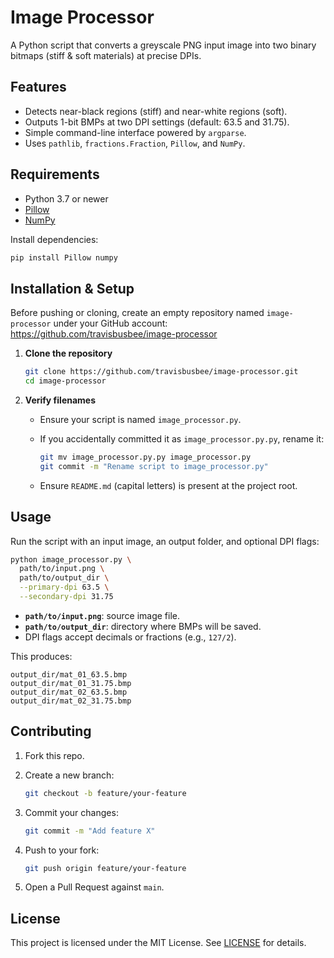 # Image Processor

A Python script that converts a greyscale PNG input image into two binary bitmaps (stiff & soft materials) at precise DPIs.

## Features

- Detects near-black regions (stiff) and near-white regions (soft).
- Outputs 1-bit BMPs at two DPI settings (default: 63.5 and 31.75).
- Simple command-line interface powered by `argparse`.
- Uses `pathlib`, `fractions.Fraction`, `Pillow`, and `NumPy`.

## Requirements

- Python 3.7 or newer
- [Pillow](https://pypi.org/project/Pillow/)
- [NumPy](https://pypi.org/project/numpy/)

Install dependencies:

```bash
pip install Pillow numpy
```

## Installation & Setup

Before pushing or cloning, create an empty repository named `image-processor` under your GitHub account:  
https://github.com/travisbusbee/image-processor

1. **Clone the repository**

   ```bash
   git clone https://github.com/travisbusbee/image-processor.git
   cd image-processor
   ```

2. **Verify filenames**

   - Ensure your script is named `image_processor.py`.
   - If you accidentally committed it as `image_processor.py.py`, rename it:

     ```bash
     git mv image_processor.py.py image_processor.py
     git commit -m "Rename script to image_processor.py"
     ```

   - Ensure `README.md` (capital letters) is present at the project root.

## Usage

Run the script with an input image, an output folder, and optional DPI flags:

```bash
python image_processor.py \
  path/to/input.png \
  path/to/output_dir \
  --primary-dpi 63.5 \
  --secondary-dpi 31.75
```

- **`path/to/input.png`**: source image file.
- **`path/to/output_dir`**: directory where BMPs will be saved.
- DPI flags accept decimals or fractions (e.g., `127/2`).

This produces:

```
output_dir/mat_01_63.5.bmp
output_dir/mat_01_31.75.bmp
output_dir/mat_02_63.5.bmp
output_dir/mat_02_31.75.bmp
```

## Contributing

1. Fork this repo.
2. Create a new branch:

   ```bash
   git checkout -b feature/your-feature
   ```

3. Commit your changes:

   ```bash
   git commit -m "Add feature X"
   ```

4. Push to your fork:

   ```bash
   git push origin feature/your-feature
   ```

5. Open a Pull Request against `main`.

## License

This project is licensed under the MIT License. See [LICENSE](LICENSE) for details.

